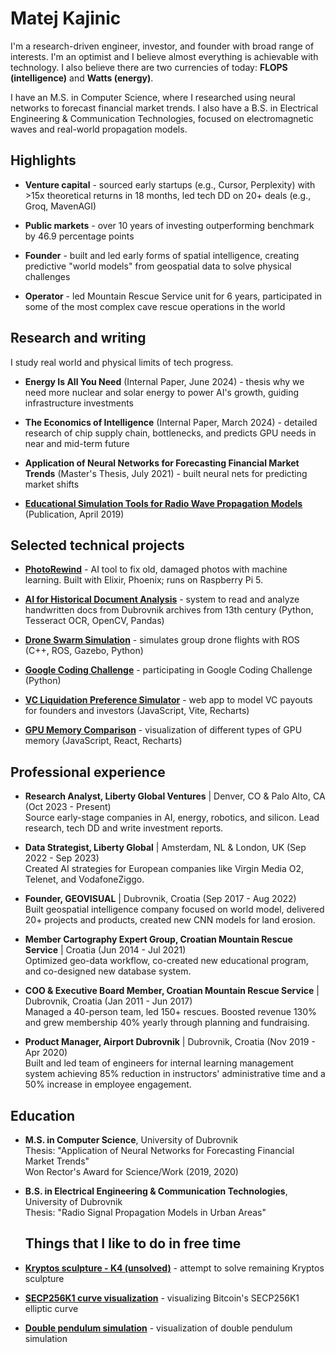 # Matej Kajinic

I'm a research-driven engineer, investor, and founder with broad range of interests. I'm an optimist and I believe almost everything is achievable with technology.
I also believe there are two currencies of today: **FLOPS (intelligence)** and **Watts (energy)**.

I have an M.S. in Computer Science, where I researched using neural networks to forecast financial market trends. I also have a B.S. in Electrical Engineering & Communication Technologies, focused on electromagnetic waves and real-world propagation models.

## Highlights

* **Venture capital** - sourced early startups (e.g., Cursor, Perplexity) with >15x theoretical returns in 18 months, led tech DD on 20+ deals (e.g., Groq, MavenAGI)

* **Public markets** - over 10 years of investing outperforming benchmark by 46.9 percentage points

* **Founder** - built and led early forms of spatial intelligence, creating predictive "world models" from geospatial data to solve physical challenges

* **Operator** - led Mountain Rescue Service unit for 6 years, participated in some of the most complex cave rescue operations in the world

## Research and writing

I study real world and physical limits of tech progress.

* **Energy Is All You Need** (Internal Paper, June 2024) - thesis why we need more nuclear and solar energy to power AI's growth, guiding infrastructure investments

* **The Economics of Intelligence** (Internal Paper, March 2024) - detailed research of chip supply chain, bottlenecks, and predicts GPU needs in near and mid-term future

* **Application of Neural Networks for Forecasting Financial Market Trends** (Master's Thesis, July 2021) - built neural nets for predicting market shifts

* **[Educational Simulation Tools for Radio Wave Propagation Models](https://www.researchgate.net/publication/333340116_Educational_Simulation_Tools_for_Radio_Wave_Propagation_Models)** (Publication, April 2019)

## Selected technical projects

* **[PhotoRewind](https://photorewind.com/)** - AI tool to fix old, damaged photos with machine learning. Built with Elixir, Phoenix; runs on Raspberry Pi 5.

* **[AI for Historical Document Analysis](https://github.com/matejkajinic/3A-D20)** - system to read and analyze handwritten docs from Dubrovnik archives from 13th century (Python, Tesseract OCR, OpenCV, Pandas)

* **[Drone Swarm Simulation](https://github.com/matejkajinic/ros-flocking)** - simulates group drone flights with ROS (C++, ROS, Gazebo, Python)

* **[Google Coding Challenge](https://github.com/matejkajinic/google-code-challenge)** - participating in Google Coding Challenge (Python)

* **[VC Liquidation Preference Simulator](https://github.com/matejkajinic/vcliquidation)** - web app to model VC payouts for founders and investors (JavaScript, Vite, Recharts)

* **[GPU Memory Comparison](https://github.com/matejkajinic/gpu-memory-comparison)** - visualization of different types of GPU memory (JavaScript, React, Recharts)



## Professional experience

* **Research Analyst, Liberty Global Ventures** | Denver, CO & Palo Alto, CA (Oct 2023 - Present)  
  Source early-stage companies in AI, energy, robotics, and silicon. Lead research, tech DD and write investment reports.

* **Data Strategist, Liberty Global** | Amsterdam, NL & London, UK (Sep 2022 - Sep 2023)  
  Created AI strategies for European companies like Virgin Media O2, Telenet, and VodafoneZiggo.

* **Founder, GEOVISUAL** | Dubrovnik, Croatia (Sep 2017 - Aug 2022)  
  Built geospatial intelligence company focused on world model, delivered 20+ projects and products, created new CNN models for land erosion.

* **Member Cartography Expert Group, Croatian Mountain Rescue Service** | Croatia (Jun 2014 - Jul 2021)  
  Optimized geo-data workflow, co-created new educational program, and co-designed new database system.

* **COO & Executive Board Member, Croatian Mountain Rescue Service** | Dubrovnik, Croatia (Jan 2011 - Jun 2017)  
  Managed a 40-person team, led 150+ rescues. Boosted revenue 130% and grew membership 40% yearly through planning and fundraising.

* **Product Manager, Airport Dubrovnik** | Dubrovnik, Croatia (Nov 2019 - Apr 2020)  
  Built and led team of engineers for internal learning management system achieving 85% reduction in instructors' administrative time and a 50% increase in employee engagement.

## Education

* **M.S. in Computer Science**, University of Dubrovnik  
  Thesis: "Application of Neural Networks for Forecasting Financial Market Trends"  
  Won Rector's Award for Science/Work (2019, 2020)

* **B.S. in Electrical Engineering & Communication Technologies**, University of Dubrovnik  
  Thesis: "Radio Signal Propagation Models in Urban Areas"

  ## Things that I like to do in free time
* **[Kryptos sculpture - K4 (unsolved)](https://matejkajinic.github.io/kryptos-k4/)** - attempt to solve remaining Kryptos sculpture

* **[SECP256K1 curve visualization](https://github.com/matejkajinic/secp256k1-viz/)** - visualizing Bitcoin's SECP256K1 elliptic curve

* **[Double pendulum simulation](https://github.com/matejkajinic/double-pendulum-simulation)** - visualization of double pendulum simulation